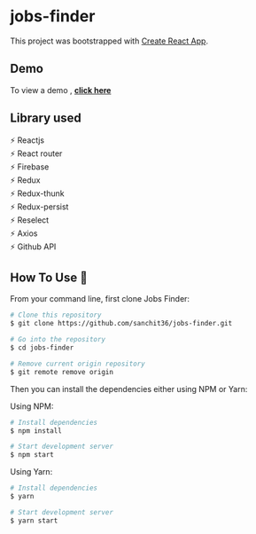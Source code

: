 # jobs-finder

This project was bootstrapped with [Create React App](https://github.com/facebook/create-react-app).

## Demo

To view a demo , **[click here](https://job-finder-sanchit36.netlify.app/)**

## Library used

⚡️ Reactjs\
⚡️ React router\
⚡️ Firebase\
⚡️ Redux\
⚡️ Redux-thunk\
⚡️ Redux-persist\
⚡️ Reselect\
⚡️ Axios\
⚡️ Github API

## How To Use 🔧

From your command line, first clone Jobs Finder:

```bash
# Clone this repository
$ git clone https://github.com/sanchit36/jobs-finder.git

# Go into the repository
$ cd jobs-finder

# Remove current origin repository
$ git remote remove origin
```

Then you can install the dependencies either using NPM or Yarn:

Using NPM:

```bash
# Install dependencies
$ npm install

# Start development server
$ npm start
```

Using Yarn:

```bash
# Install dependencies
$ yarn

# Start development server
$ yarn start
```
